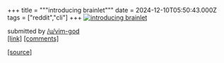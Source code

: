 +++
title = """introducing brainlet"""
date = 2024-12-10T05:50:43.000Z
tags = ["reddit","cli"]
+++
[![introducing brainlet](https://preview.redd.it/t0g7wfuqmy5e1.png?width=320&crop=smart&auto=webp&s=3ffe75651a8ad12a932b0ff1a181a75eab286c09 "introducing brainlet")](https://www.reddit.com/r/commandline/comments/1hav18b/introducing_brainlet/)

submitted by [/u/vim-god](https://www.reddit.com/user/vim-god)  
[\[link\]](https://i.redd.it/t0g7wfuqmy5e1.png) [\[comments\]](https://www.reddit.com/r/commandline/comments/1hav18b/introducing_brainlet/)

[[source]](https://www.reddit.com/r/commandline/comments/1hav18b/introducing_brainlet/)
